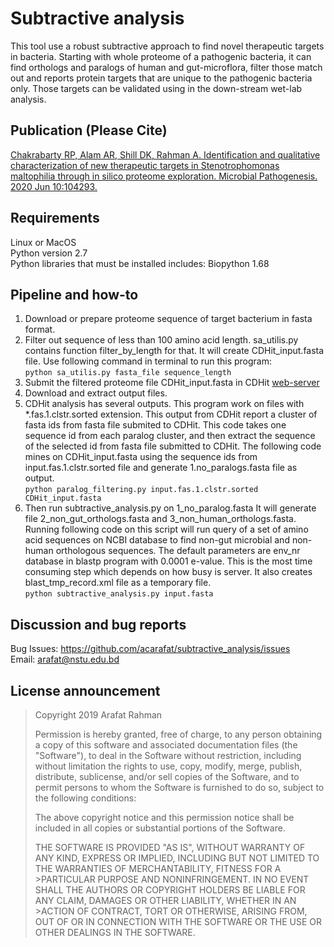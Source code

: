 # Subtractive analysis
This tool use a robust subtractive approach to find novel therapeutic targets in bacteria. Starting with whole proteome of a pathogenic bacteria, it can find orthologs and paralogs of human and gut-microflora, filter those match out and reports protein targets that are unique to the pathogenic bacteria only. Those targets can be validated using in the down-stream wet-lab analysis. 

## Publication (Please Cite)
[Chakrabarty RP, Alam AR, Shill DK, Rahman A. Identification and qualitative characterization of new therapeutic targets in Stenotrophomonas maltophilia through in silico proteome exploration. Microbial Pathogenesis. 2020 Jun 10:104293.](https://authors.elsevier.com/a/1bKdq38ed-NMIc)


## Requirements
Linux or MacOS <br />
Python version 2.7 <br />
Python libraries that must be installed includes: Biopython 1.68 <br />


## Pipeline and how-to
1. Download or prepare proteome sequence of target bacterium in fasta format.
2. Filter out sequence of less than 100 amino acid length. sa_utilis.py contains function filter_by_length for that. It will create CDHit_input.fasta file. Use following command in terminal to run this program:<br />
`python sa_utilis.py fasta_file sequence_length`
3. Submit the filtered proteome file CDHit_input.fasta in CDHit [web-server](http://weizhong-lab.ucsd.edu/cdhit-web-server/cgi-bin/index.cgi?cmd=cd-hit) 
4. Download and extract output files. 
5. CDHit analysis has several outputs. This program work on files with *.fas.1.clstr.sorted extension. This output from CDHit report a cluster of fasta ids from fasta file submited to CDHit. This code takes one sequence id from each paralog cluster, and then extract the sequence of the selected id from fasta file submitted to CDHit. The following code mines on CDHit_input.fasta using the sequence ids from input.fas.1.clstr.sorted file and generate 1.no_paralogs.fasta file as output. <br />
`python paralog_filtering.py input.fas.1.clstr.sorted CDHit_input.fasta` 
6. Then run subtractive_analysis.py on 1_no_paralog.fasta It will generate file 2_non_gut_orthologs.fasta and 3_non_human_orthologs.fasta. Running following code on this script will run query of a set of amino acid sequences on NCBI database to find non-gut microbial and non-human orthologous sequences. The default parameters are env_nr database in blastp program with 0.0001 e-value. This is the most time consuming step which depends on how busy is server. It also creates blast_tmp_record.xml file as a temporary file. <br />
`python subtractive_analysis.py input.fasta`



## Discussion and bug reports
Bug Issues: https://github.com/acarafat/subtractive_analysis/issues <br />
Email: arafat@nstu.edu.bd


## License announcement

>Copyright 2019 Arafat Rahman
>
>Permission is hereby granted, free of charge, to any person obtaining a copy of this software and associated documentation files (the "Software"), to deal in the Software without restriction, including without limitation the rights to use, copy, modify, merge, publish, distribute, sublicense, and/or sell copies of the Software, and to permit persons to whom the Software is furnished to do so, subject to the following conditions:
>
>The above copyright notice and this permission notice shall be included in all copies or substantial portions of the Software.
>
>THE SOFTWARE IS PROVIDED "AS IS", WITHOUT WARRANTY OF ANY KIND, EXPRESS OR IMPLIED, INCLUDING BUT NOT LIMITED TO THE WARRANTIES OF MERCHANTABILITY, FITNESS FOR A >PARTICULAR PURPOSE AND NONINFRINGEMENT. IN NO EVENT SHALL THE AUTHORS OR COPYRIGHT HOLDERS BE LIABLE FOR ANY CLAIM, DAMAGES OR OTHER LIABILITY, WHETHER IN AN >ACTION OF CONTRACT, TORT OR OTHERWISE, ARISING FROM, OUT OF OR IN CONNECTION WITH THE SOFTWARE OR THE USE OR OTHER DEALINGS IN THE SOFTWARE.
